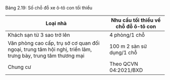 Bảng 2.19: Số chỗ đỗ xe ô-tô con tối thiểu

| Loại nhà                                                                                                    | Nhu cầu tối thiểu về chỗ đỗ ô-tô con   |
|-------------------------------------------------------------------------------------------------------------|----------------------------------------|
| Khách sạn từ 3 sao trở lên                                                                                  | 4 phòng/1 chỗ                          |
| Văn phòng cao cấp, trụ sở cơ quan đối ngoại, trung tâm hội nghị, triển lãm, trưng bày, trung tâm thương mại | 100 m 2 sàn sử dụng/1 chỗ              |
| Chung cư                                                                                                    | Theo QCVN 04:2021/BXD                  |
